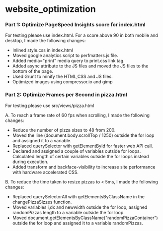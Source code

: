 # website_optimization

<h3>Part 1: Optimize PageSpeed Insights score for index.html</h3>

For testing please use index.html.
For a score above 90 in both mobile and desktop, I made the following changes:
<ul>
<li>Inlined style.css in index.html</li>
<li>Moved google analytics script to perfmatters.js file.</li>
<li>Added media="print" media query to print.css link tag.</li>
<li>Added async attribute to the JS files and moved the JS files to the bottom of the page.</li>
<li>Used Grunt to minify the HTML,CSS and JS files.</li>
<li>Optimized images using compressor.io and gimp</li>
</ul>

<h3>Part 2: Optimize Frames per Second in pizza.html</h3>
<p>For testing please use src/views/pizza.html</p>
A. To reach a frame rate of 60 fps when scrolling, I made the following changes:
<ul>
<li>Reduce the number of pizza sizes to 48 from 200.</li>
<li>Moved the line (document.body.scrollTop / 1250) outside the for loop and assigned it to a variable.</li>
<li>Replaced querySelector with getElementById for faster web API call.</li>
<li>Declared and assigned a couple of variables outside for loops. Calculated length of certain variables outside the for loops instead during execution.</li>
<li>Added transform and backface-visibility to increase site performance with hardware accelerated CSS.</li>

</ul>


B. To reduce the time taken to resize pizzas to < 5ms, I made the following changes:
<ul>
<li>Replaced querySelectorAll with getElementsByClassName in the changePizzaSizzes function.</li>
<li>Moved variables i,dx and newwidth outside the for loop, assigned randomPizzas length to a variable outside the for loop.</li>
<li>Moved document.getElementsByClassName("randomPizzaContainer") outside the for loop and assigned it to a variable randomPizzas.</li>
</ul>
